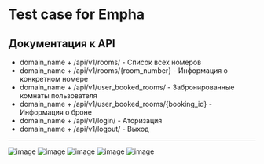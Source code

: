 # Test case for Empha 

## Документация к API
- domain_name + /api/v1/rooms/ - Список всех номеров
- domain_name + /api/v1/rooms/{room_number} - Информация о конкретном номере  
- domain_name + /api/v1/user_booked_rooms/ - Забронированные комнаты пользователя
- domain_name + /api/v1/user_booked_rooms/{booking_id} - Информация о броне
- domain_name + /api/v1/login/ - Аторизация
- domain_name + /api/v1/logout/ - Выход
---
![image](https://github.com/artembrshnkv/empha_test_case/assets/126587202/fc8e6e75-2bb9-4efa-ae7a-5adc2b3f6b69)
![image](https://github.com/artembrshnkv/empha_test_case/assets/126587202/099adba6-ee01-4fe7-89ca-4d2e56536794)
![image](https://github.com/artembrshnkv/empha_test_case/assets/126587202/a9cc282b-aba9-4f2e-b9be-d3ea51361bdd)
![image](https://github.com/artembrshnkv/empha_test_case/assets/126587202/ae7065c3-7803-4cbf-8538-46d2fcde1fd5)
![image](https://github.com/artembrshnkv/empha_test_case/assets/126587202/8e469483-89e1-4967-a82e-0adf1a262aa4)
